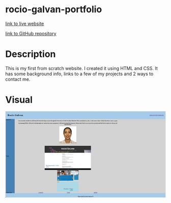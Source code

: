 # rocio-galvan-portfolio

[link to live website](https://ro-galvan.github.io/rocio-galvan-portfolio/)

[link to GitHub repository](https://github.com/Ro-Galvan/rocio-galvan-portfolio)


# Description

This is my first from scratch website. I created it using HTML and CSS. It has some background info, links to a few of my projects and 2 ways to contact me.    


# Visual

![Website Overview](./assets/for-readme.jpg)
